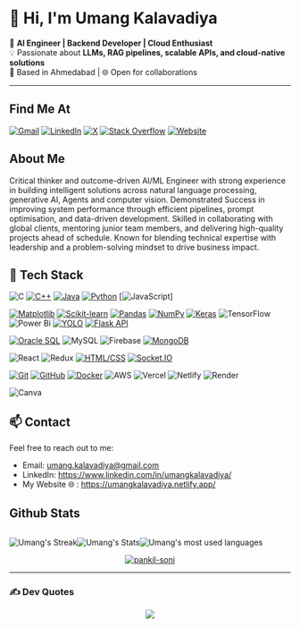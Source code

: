 # 👋 Hi, I'm Umang Kalavadiya

🚀 **AI Engineer | Backend Developer | Cloud Enthusiast**  
💡 Passionate about **LLMs, RAG pipelines, scalable APIs, and cloud-native solutions**  
📍 Based in Ahmedabad | 🌐 Open for collaborations  

---

## Find Me At

[![Gmail](https://img.shields.io/badge/Gmail-D14836?style=flat&logo=gmail&logoColor=white)](mailto:umang.kalavadiya@gmail.com)
[![LinkedIn](https://img.shields.io/badge/-LINKEDIN-0077B5?style=flat&logo=linkedin&logoColor=white)](https://www.linkedin.com/in/umangkalavadiya/)
[![X](https://img.shields.io/badge/X-%23000000.svg?style=flat&logo=X&logoColor=white)](https://x.com/umangkalavadiya)
[![Stack Overflow](https://img.shields.io/badge/-Stackoverflow-FE7A16?style=flat&logo=stack-overflow&logoColor=white)](https://stackoverflow.com/users/14792004/umang-kalavadiiya)
<a href="https://umangkalavadiya.netlify.app/" target="_blank">
    <img src="https://img.shields.io/badge/-Website-FF5722?style=flat&logo=internet-explorer&logoColor=white" alt="Website" />
  </a>

## About Me

Critical thinker and outcome-driven AI/ML Engineer with strong experience in building intelligent solutions across natural language processing, generative AI, Agents and computer vision. Demonstrated Success in improving system performance through efficient pipelines, prompt optimisation, and data-driven development. Skilled in collaborating with global clients, mentoring junior team members, and delivering high-quality projects ahead of schedule. Known for blending technical expertise with leadership and a problem-solving mindset to drive business impact.

## 🚀 Tech Stack

![C](https://img.shields.io/badge/c-%2300599C.svg?style=flat&logo=c&logoColor=white) [![C++](https://img.shields.io/badge/C++-%2300599C.svg?style=flat&logo=c%2B%2B&logoColor=white)](https://en.wikipedia.org/wiki/C%2B%2B) [![Java](https://img.shields.io/badge/java-%23ED8B00.svg?style=flat&logo=openjdk&logoColor=white)](https://www.java.com/) [![Python](https://img.shields.io/badge/Python-%233776AB.svg?style=flat&logo=python&logoColor=white)](https://www.python.org/) [![JavaScript](https://img.shields.io/badge/JavaScript-%23F7DF1E.svg?style=flat&logo=javascript&logoColor=black)]

[![Matplotlib](https://img.shields.io/badge/Matplotlib-%23ffffff.svg?style=flat&logo=Matplotlib&logoColor=black)](https://matplotlib.org/) [![Scikit-learn](https://img.shields.io/badge/Scikit%20learn-%2343B8C6.svg?style=flat&logo=scikit-learn&logoColor=white)](https://scikit-learn.org/) [![Pandas](https://img.shields.io/badge/Pandas-%23150458.svg?style=flat&logo=pandas&logoColor=white)](https://pandas.pydata.org/) [![NumPy](https://img.shields.io/badge/NumPy-%23013243.svg?style=flat&logo=numpy&logoColor=white)](https://numpy.org/) [![Keras](https://img.shields.io/badge/Keras-%23D00000.svg?style=flat&logo=keras&logoColor=white)](https://keras.io/) ![TensorFlow](https://img.shields.io/badge/TensorFlow-%23FF6F00.svg?style=flat&logo=TensorFlow&logoColor=white) ![Power Bi](https://img.shields.io/badge/power_bi-F2C811?style=flat&logo=powerbi&logoColor=black) [![YOLO](https://img.shields.io/badge/YOLO-%23F9D616.svg?style=flat&logo=youtube&logoColor=white)](https://pjreddie.com/darknet/yolo/)
[![Flask API](https://img.shields.io/badge/Flask%20API-%23000.svg?style=flat&logo=flask&logoColor=white)](https://flask.palletsprojects.com/en/2.0.x/)


[![Oracle SQL](https://img.shields.io/badge/Oracle%20SQL-%23F80000.svg?style=flat&logo=oracle&logoColor=white)](https://www.oracle.com/database/technologies/appdev/sql.html)
![MySQL](https://img.shields.io/badge/mysql-4479A1.svg?style=flat&logo=mysql&logoColor=white) ![Firebase](https://img.shields.io/badge/firebase-a08021?style=flat&logo=firebase&logoColor=ffcd34) 
[![MongoDB](https://img.shields.io/badge/MongoDB-%2347A248.svg?style=flat&logo=mongodb&logoColor=white)](https://www.mongodb.com/)

 ![React](https://img.shields.io/badge/react-%2320232a.svg?style=flat&logo=react&logoColor=%2361DAFB)
![Redux](https://img.shields.io/badge/redux-%23593d88.svg?style=flat&logo=redux&logoColor=white) 
[![HTML/CSS](https://img.shields.io/badge/HTML%2FCSS-%23239120.svg?style=flat&logo=html5&logoColor=white)](https://developer.mozilla.org/en-US/docs/Web/HTML)
 [![Socket.IO](https://img.shields.io/badge/Socket.IO-%23000000.svg?style=flat&logo=socket.io&logoColor=white)](https://socket.io/) 

[![Git](https://img.shields.io/badge/Git-%23F05032.svg?style=flat&logo=git&logoColor=white)](https://git-scm.com/) [![GitHub](https://img.shields.io/badge/GitHub-%23121011.svg?style=flat&logo=github&logoColor=white)](https://github.com/)
[![Docker](https://img.shields.io/badge/Docker-%232496ED.svg?style=flat&logo=docker&logoColor=white)](https://www.docker.com/)
![AWS](https://img.shields.io/badge/AWS-%23FF9900.svg?style=flat&logo=amazon-aws&logoColor=white)
![Vercel](https://img.shields.io/badge/vercel-%23000000.svg?style=flat&logo=vercel&logoColor=white) ![Netlify](https://img.shields.io/badge/netlify-%23000000.svg?style=flat&logo=netlify&logoColor=#00C7B7) ![Render](https://img.shields.io/badge/Render-%46E3B7.svg?style=flat&logo=render&logoColor=white)

 ![Canva](https://img.shields.io/badge/Canva-%2300C4CC.svg?style=flat&logo=Canva&logoColor=white) 

## 📫 Contact

Feel free to reach out to me:

- Email: umang.kalavadiya@gmail.com
- LinkedIn: https://www.linkedin.com/in/umangkalavadiya/
- My Website 🌐  : https://umangkalavadiya.netlify.app/

## Github Stats

<div style="display:flex;">
  <div style="width:'50%';" align="center">
    
  ![Umang's Streak](https://github-readme-streak-stats.herokuapp.com/?user=umangkalavadiya&theme=tokyonight&hide_border=false)
  
  </div>

  <div style="width:'50%';" align="center">
    
  ![Umang's Stats](https://github-readme-stats.vercel.app/api?username=umangkalavadiya&theme=tokyonight&show_icons=true&hide_border=false&count_private=true)
  
  </div>

  <div style="width:'50%';" align="center">
    
  ![Umang's most used languages](https://github-readme-stats.vercel.app/api/top-langs/?username=umangkalavadiya&theme=tokyonight&hide_border=false&include_all_commits=true&count_private=true&layout=compact)
  
  </div>

  
</div>

<div align="center">

  <a href="https://github.com/ryo-ma/github-profile-trophy">
    <img src="https://github-profile-trophy.vercel.app/?username=umangkalavadiya&theme=tokyonight&no-frame=true&row=1&column=7" alt="pankil-soni" />
  </a>
  
</div>

---

### ✍️ Dev Quotes

  <div style="width:'50%';" align="center">
    
  ![](https://quotes-github-readme.vercel.app/api?type=horizontal&theme=tokyonight)
  
  </div>
